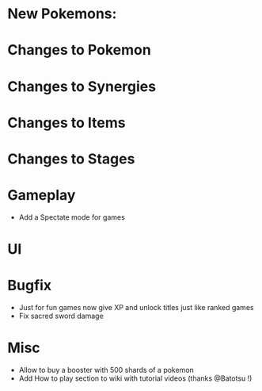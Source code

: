 # New Pokemons:


# Changes to Pokemon


# Changes to Synergies


# Changes to Items

# Changes to Stages

# Gameplay
- Add a Spectate mode for games

# UI

# Bugfix
- Just for fun games now give XP and unlock titles just like ranked games
- Fix sacred sword damage

# Misc
- Allow to buy a booster with 500 shards of a pokemon
- Add How to play section to wiki with tutorial videos (thanks @Batotsu !)


